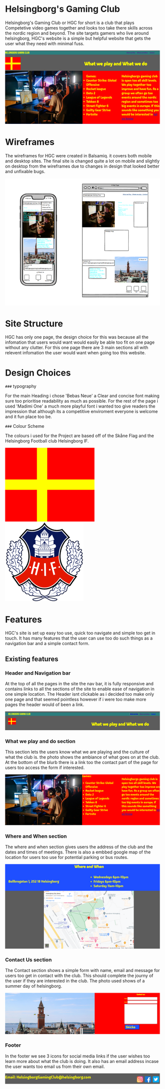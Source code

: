 # Helsingborg's Gaming Club

Helsingborg's Gaming Club or HGC for short is a club that plays Competetive video games together and looks too take there skills across the nordic region and beyond.
The site targets gamers who live around helsingborg, HGC's website is a simple but helpful website that gets the user what they need with minimal fuss.

![Alt text](assets/photos/hgcfrontpage.png)

# Wireframes

The wireframes for HGC were created in Balsamiq. it covers both mobile and desktop sites. The final site is changed quite a lot on mobile and slightly on desktop from the wireframes due to changes in design that looked better and unfixable bugs.

![Alt text](assets/photos/wireframe.png)

# Site Structure

HGC has only one page, the design choice for this was because all the infomation that users would want would easily be able too fit on one page without any clutter. For this one page there are 3 main sections all with relevent infomation the user would want when going too this website.

# Design Choices
`###` typography    

For the main Heading i chose 'Bebas Neue' a Clear and concise font making sure too prioritise readability as much as possible. For the rest of the page i used 'Madimi One' a much more playful font i wanted too give readers the impression that although its a competitive enviroment everyone is welcome and it fun place too be.

`###` Colour Scheme

The colours i used for the Project are based off of the Skåne Flag and the Helsingborg Football club Helsingborg IF.

![Alt text](assets/photos/skaneflagsmall.png) ![Alt text](assets/photos/HIFLOGO.png)

# Features

HGC's site is set up easy too use, quick too navigate and simple too get in touch. It has many features that the user can use too do such things as a navigation bar and a simple contact form.

## Existing features
 
### Header and Navigation bar

At the top of all the pages in the site the nav bar, it is fully responsive and contains links to all the sections of the site to enable ease of navigation in one simple location.
The Header isnt clickable as i decided too make only one page and that seemed pointless however if i were too make more pages the header would of been a link.

![Alt text](assets/photos/navigationpreview.png)

### What we play and do section

This section lets the users know what we are playing and the culture of what the club is. 
the photo shows the ambiance of what goes on at the club.
At the bottom of the blurb there is a link too the contact part of the page for users too access the form if interested.

![Alt text](assets/photos/whatwedo.png)

### Where and When section

The where and when section gives users the address of the club and the dates and times of meetings.
There is also a embbed google map of the location for users too use for potential parking or bus routes.

![Alt text](assets/photos/whereandwhen.png)

### Contact Us section

The Contact section shows a simple form with name, email and message for users too get in contact with the club.
This should complete the journy of the user if they are interested in the club.
The photo used shows of a summer day of helsingborg.

![Alt text](assets/photos/contactus.png)

### Footer

In the footer we see 3 icons for social media links if the user wishes too learn more about what the club is doing.
It also has an email address incase the user wants too email us from their own email.

![Alt text](assets/photos/footer.png)
